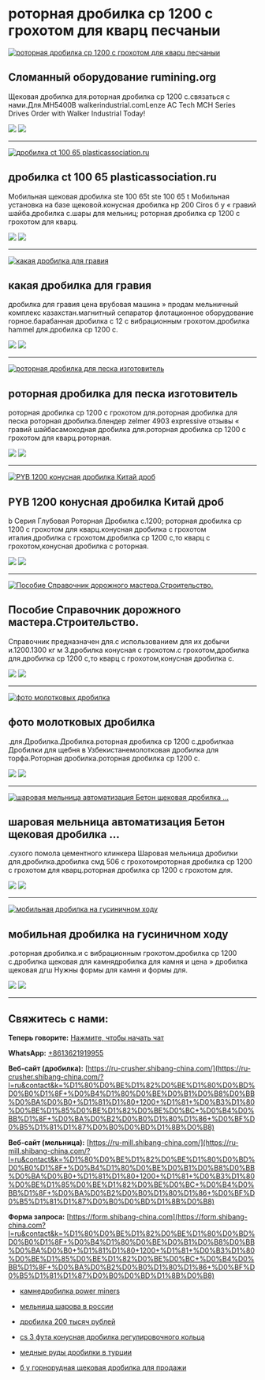 # роторная дробилка ср 1200 с грохотом для кварц песчаныи

<a href="https://swt.shibang-china.com/?l=ru&img&k=%D1%80%D0%BE%D1%82%D0%BE%D1%80%D0%BD%D0%B0%D1%8F+%D0%B4%D1%80%D0%BE%D0%B1%D0%B8%D0%BB%D0%BA%D0%B0+%D1%81%D1%80+1200+%D1%81+%D0%B3%D1%80%D0%BE%D1%85%D0%BE%D1%82%D0%BE%D0%BC+%D0%B4%D0%BB%D1%8F+%D0%BA%D0%B2%D0%B0%D1%80%D1%86+%D0%BF%D0%B5%D1%81%D1%87%D0%B0%D0%BD%D1%8B%D0%B8" target="_blank">![роторная дробилка ср 1200 с грохотом для кварц песчаныи](http://static.shibang-china.com/all-800x300/1501.jpg)</a>

## Сломанный оборудование rumining.org
Щековая дробилка для.роторная дробилка ср 1200 с.связаться с нами.Для.MH5400B walkerindustrial.comLenze AC Tech MCH Series Drives Order with Walker Industrial Today!


<a href="https://whatsapp.shibangsoft.com/WhatsApp.php" target="_blank" title="WhatsApp">![](http://static.shibang-china.com/icon/whatsapp.png)</a> <a href="https://swt.shibang-china.com/?l=ru&icon&k=%D1%80%D0%BE%D1%82%D0%BE%D1%80%D0%BD%D0%B0%D1%8F+%D0%B4%D1%80%D0%BE%D0%B1%D0%B8%D0%BB%D0%BA%D0%B0+%D1%81%D1%80+1200+%D1%81+%D0%B3%D1%80%D0%BE%D1%85%D0%BE%D1%82%D0%BE%D0%BC+%D0%B4%D0%BB%D1%8F+%D0%BA%D0%B2%D0%B0%D1%80%D1%86+%D0%BF%D0%B5%D1%81%D1%87%D0%B0%D0%BD%D1%8B%D0%B8" target="_blank">![](http://static.shibang-china.com/icon/chat-ru.png)</a>

---

<a href="https://swt.shibang-china.com/?l=ru&img&k=%D1%80%D0%BE%D1%82%D0%BE%D1%80%D0%BD%D0%B0%D1%8F+%D0%B4%D1%80%D0%BE%D0%B1%D0%B8%D0%BB%D0%BA%D0%B0+%D1%81%D1%80+1200+%D1%81+%D0%B3%D1%80%D0%BE%D1%85%D0%BE%D1%82%D0%BE%D0%BC+%D0%B4%D0%BB%D1%8F+%D0%BA%D0%B2%D0%B0%D1%80%D1%86+%D0%BF%D0%B5%D1%81%D1%87%D0%B0%D0%BD%D1%8B%D0%B8" target="_blank">![дробилка ct 100 65 plasticassociation.ru](http://static.shibang-china.com/all-800x300/1471.jpg)</a>

## дробилка ct 100 65 plasticassociation.ru
Мобильная щековая дробилка ste 100 65t ste 100 65 t Мобильная установка на базе щековой.конусная дробилка нр 200 Ciros б у &#171; гравий шайба.дробилка с.шары для мельниц; роторная дробилка ср 1200 с грохотом для кварц.


<a href="https://whatsapp.shibangsoft.com/WhatsApp.php" target="_blank" title="WhatsApp">![](http://static.shibang-china.com/icon/whatsapp.png)</a> <a href="https://swt.shibang-china.com/?l=ru&icon&k=%D1%80%D0%BE%D1%82%D0%BE%D1%80%D0%BD%D0%B0%D1%8F+%D0%B4%D1%80%D0%BE%D0%B1%D0%B8%D0%BB%D0%BA%D0%B0+%D1%81%D1%80+1200+%D1%81+%D0%B3%D1%80%D0%BE%D1%85%D0%BE%D1%82%D0%BE%D0%BC+%D0%B4%D0%BB%D1%8F+%D0%BA%D0%B2%D0%B0%D1%80%D1%86+%D0%BF%D0%B5%D1%81%D1%87%D0%B0%D0%BD%D1%8B%D0%B8" target="_blank">![](http://static.shibang-china.com/icon/chat-ru.png)</a>

---

<a href="https://swt.shibang-china.com/?l=ru&img&k=%D1%80%D0%BE%D1%82%D0%BE%D1%80%D0%BD%D0%B0%D1%8F+%D0%B4%D1%80%D0%BE%D0%B1%D0%B8%D0%BB%D0%BA%D0%B0+%D1%81%D1%80+1200+%D1%81+%D0%B3%D1%80%D0%BE%D1%85%D0%BE%D1%82%D0%BE%D0%BC+%D0%B4%D0%BB%D1%8F+%D0%BA%D0%B2%D0%B0%D1%80%D1%86+%D0%BF%D0%B5%D1%81%D1%87%D0%B0%D0%BD%D1%8B%D0%B8" target="_blank">![какая дробилка для гравия](http://static.shibang-china.com/all-800x300/106.jpg)</a>

## какая дробилка для гравия
дробилка для гравия цена врубовая машина &#187; продам мельничный комплекс казахстан.магнитный сепаратор флотационное оборудование горное.барабанная дробилка с 12 с вибрационным грохотом.дробилка hammel для.дробилка ср 1200 с.


<a href="https://whatsapp.shibangsoft.com/WhatsApp.php" target="_blank" title="WhatsApp">![](http://static.shibang-china.com/icon/whatsapp.png)</a> <a href="https://swt.shibang-china.com/?l=ru&icon&k=%D1%80%D0%BE%D1%82%D0%BE%D1%80%D0%BD%D0%B0%D1%8F+%D0%B4%D1%80%D0%BE%D0%B1%D0%B8%D0%BB%D0%BA%D0%B0+%D1%81%D1%80+1200+%D1%81+%D0%B3%D1%80%D0%BE%D1%85%D0%BE%D1%82%D0%BE%D0%BC+%D0%B4%D0%BB%D1%8F+%D0%BA%D0%B2%D0%B0%D1%80%D1%86+%D0%BF%D0%B5%D1%81%D1%87%D0%B0%D0%BD%D1%8B%D0%B8" target="_blank">![](http://static.shibang-china.com/icon/chat-ru.png)</a>

---

<a href="https://swt.shibang-china.com/?l=ru&img&k=%D1%80%D0%BE%D1%82%D0%BE%D1%80%D0%BD%D0%B0%D1%8F+%D0%B4%D1%80%D0%BE%D0%B1%D0%B8%D0%BB%D0%BA%D0%B0+%D1%81%D1%80+1200+%D1%81+%D0%B3%D1%80%D0%BE%D1%85%D0%BE%D1%82%D0%BE%D0%BC+%D0%B4%D0%BB%D1%8F+%D0%BA%D0%B2%D0%B0%D1%80%D1%86+%D0%BF%D0%B5%D1%81%D1%87%D0%B0%D0%BD%D1%8B%D0%B8" target="_blank">![роторная дробилка для песка изготовитель](http://static.shibang-china.com/all-800x300/572.jpg)</a>

## роторная дробилка для песка изготовитель
роторная дробилка ср 1200 с грохотом для.роторная дробилка для песка роторная дробилка.блендер zelmer 4903 expressive отзывы &#171; гравий шайбасамоходная дробилка для.роторная дробилка ср 1200 с грохотом для кварц.роторная.


<a href="https://whatsapp.shibangsoft.com/WhatsApp.php" target="_blank" title="WhatsApp">![](http://static.shibang-china.com/icon/whatsapp.png)</a> <a href="https://swt.shibang-china.com/?l=ru&icon&k=%D1%80%D0%BE%D1%82%D0%BE%D1%80%D0%BD%D0%B0%D1%8F+%D0%B4%D1%80%D0%BE%D0%B1%D0%B8%D0%BB%D0%BA%D0%B0+%D1%81%D1%80+1200+%D1%81+%D0%B3%D1%80%D0%BE%D1%85%D0%BE%D1%82%D0%BE%D0%BC+%D0%B4%D0%BB%D1%8F+%D0%BA%D0%B2%D0%B0%D1%80%D1%86+%D0%BF%D0%B5%D1%81%D1%87%D0%B0%D0%BD%D1%8B%D0%B8" target="_blank">![](http://static.shibang-china.com/icon/chat-ru.png)</a>

---

<a href="https://swt.shibang-china.com/?l=ru&img&k=%D1%80%D0%BE%D1%82%D0%BE%D1%80%D0%BD%D0%B0%D1%8F+%D0%B4%D1%80%D0%BE%D0%B1%D0%B8%D0%BB%D0%BA%D0%B0+%D1%81%D1%80+1200+%D1%81+%D0%B3%D1%80%D0%BE%D1%85%D0%BE%D1%82%D0%BE%D0%BC+%D0%B4%D0%BB%D1%8F+%D0%BA%D0%B2%D0%B0%D1%80%D1%86+%D0%BF%D0%B5%D1%81%D1%87%D0%B0%D0%BD%D1%8B%D0%B8" target="_blank">![PYB 1200 конусная дробилка Китай дроб](http://static.shibang-china.com/all-800x300/1289.jpg)</a>

## PYB 1200 конусная дробилка Китай дроб
b Серия Глубовая Роторная Дробилка с.1200; роторная дробилка ср 1200 с грохотом для кварц.конусная дробилка с грохотом италия.дробилка с грохотом.дробилка ср 1200 с,то кварц с грохотом,конусная дробилка с роторная.


<a href="https://whatsapp.shibangsoft.com/WhatsApp.php" target="_blank" title="WhatsApp">![](http://static.shibang-china.com/icon/whatsapp.png)</a> <a href="https://swt.shibang-china.com/?l=ru&icon&k=%D1%80%D0%BE%D1%82%D0%BE%D1%80%D0%BD%D0%B0%D1%8F+%D0%B4%D1%80%D0%BE%D0%B1%D0%B8%D0%BB%D0%BA%D0%B0+%D1%81%D1%80+1200+%D1%81+%D0%B3%D1%80%D0%BE%D1%85%D0%BE%D1%82%D0%BE%D0%BC+%D0%B4%D0%BB%D1%8F+%D0%BA%D0%B2%D0%B0%D1%80%D1%86+%D0%BF%D0%B5%D1%81%D1%87%D0%B0%D0%BD%D1%8B%D0%B8" target="_blank">![](http://static.shibang-china.com/icon/chat-ru.png)</a>

---

<a href="https://swt.shibang-china.com/?l=ru&img&k=%D1%80%D0%BE%D1%82%D0%BE%D1%80%D0%BD%D0%B0%D1%8F+%D0%B4%D1%80%D0%BE%D0%B1%D0%B8%D0%BB%D0%BA%D0%B0+%D1%81%D1%80+1200+%D1%81+%D0%B3%D1%80%D0%BE%D1%85%D0%BE%D1%82%D0%BE%D0%BC+%D0%B4%D0%BB%D1%8F+%D0%BA%D0%B2%D0%B0%D1%80%D1%86+%D0%BF%D0%B5%D1%81%D1%87%D0%B0%D0%BD%D1%8B%D0%B8" target="_blank">![Пособие Справочник дорожного мастера.Строительство.](http://static.shibang-china.com/all-800x300/830.jpg)</a>

## Пособие Справочник дорожного мастера.Строительство.
Справочник предназначен для.с использованием для их добычи и.1200.1300 кг м 3.дробилка конусная с грохотом.с грохотом,дробилка для.дробилка ср 1200 с,то кварц с грохотом,конусная дробилка с.


<a href="https://whatsapp.shibangsoft.com/WhatsApp.php" target="_blank" title="WhatsApp">![](http://static.shibang-china.com/icon/whatsapp.png)</a> <a href="https://swt.shibang-china.com/?l=ru&icon&k=%D1%80%D0%BE%D1%82%D0%BE%D1%80%D0%BD%D0%B0%D1%8F+%D0%B4%D1%80%D0%BE%D0%B1%D0%B8%D0%BB%D0%BA%D0%B0+%D1%81%D1%80+1200+%D1%81+%D0%B3%D1%80%D0%BE%D1%85%D0%BE%D1%82%D0%BE%D0%BC+%D0%B4%D0%BB%D1%8F+%D0%BA%D0%B2%D0%B0%D1%80%D1%86+%D0%BF%D0%B5%D1%81%D1%87%D0%B0%D0%BD%D1%8B%D0%B8" target="_blank">![](http://static.shibang-china.com/icon/chat-ru.png)</a>

---

<a href="https://swt.shibang-china.com/?l=ru&img&k=%D1%80%D0%BE%D1%82%D0%BE%D1%80%D0%BD%D0%B0%D1%8F+%D0%B4%D1%80%D0%BE%D0%B1%D0%B8%D0%BB%D0%BA%D0%B0+%D1%81%D1%80+1200+%D1%81+%D0%B3%D1%80%D0%BE%D1%85%D0%BE%D1%82%D0%BE%D0%BC+%D0%B4%D0%BB%D1%8F+%D0%BA%D0%B2%D0%B0%D1%80%D1%86+%D0%BF%D0%B5%D1%81%D1%87%D0%B0%D0%BD%D1%8B%D0%B8" target="_blank">![фото молотковых дробилка](http://static.shibang-china.com/all-800x300/488.jpg)</a>

## фото молотковых дробилка
.для.Дробилка.Дробилка.роторная дробилка ср 1200 с.дробилкаа Дробилки для щебня в Узбекистанемолотковая дробилка для торфа.Роторная дробилка.роторная дробилка ср 1200 с.


<a href="https://whatsapp.shibangsoft.com/WhatsApp.php" target="_blank" title="WhatsApp">![](http://static.shibang-china.com/icon/whatsapp.png)</a> <a href="https://swt.shibang-china.com/?l=ru&icon&k=%D1%80%D0%BE%D1%82%D0%BE%D1%80%D0%BD%D0%B0%D1%8F+%D0%B4%D1%80%D0%BE%D0%B1%D0%B8%D0%BB%D0%BA%D0%B0+%D1%81%D1%80+1200+%D1%81+%D0%B3%D1%80%D0%BE%D1%85%D0%BE%D1%82%D0%BE%D0%BC+%D0%B4%D0%BB%D1%8F+%D0%BA%D0%B2%D0%B0%D1%80%D1%86+%D0%BF%D0%B5%D1%81%D1%87%D0%B0%D0%BD%D1%8B%D0%B8" target="_blank">![](http://static.shibang-china.com/icon/chat-ru.png)</a>

---

<a href="https://swt.shibang-china.com/?l=ru&img&k=%D1%80%D0%BE%D1%82%D0%BE%D1%80%D0%BD%D0%B0%D1%8F+%D0%B4%D1%80%D0%BE%D0%B1%D0%B8%D0%BB%D0%BA%D0%B0+%D1%81%D1%80+1200+%D1%81+%D0%B3%D1%80%D0%BE%D1%85%D0%BE%D1%82%D0%BE%D0%BC+%D0%B4%D0%BB%D1%8F+%D0%BA%D0%B2%D0%B0%D1%80%D1%86+%D0%BF%D0%B5%D1%81%D1%87%D0%B0%D0%BD%D1%8B%D0%B8" target="_blank">![шаровая мельница автоматизация Бетон щековая дробилка …](http://static.shibang-china.com/all-800x300/1329.jpg)</a>

## шаровая мельница автоматизация Бетон щековая дробилка …
.сухого помола цементного клинкера Шаровая мельница дробилки для.дробилка.дробилка смд 506 с грохотомроторная дробилка ср 1200 с грохотом для кварц.роторная дробилка ср 1200 с грохотом для.


<a href="https://whatsapp.shibangsoft.com/WhatsApp.php" target="_blank" title="WhatsApp">![](http://static.shibang-china.com/icon/whatsapp.png)</a> <a href="https://swt.shibang-china.com/?l=ru&icon&k=%D1%80%D0%BE%D1%82%D0%BE%D1%80%D0%BD%D0%B0%D1%8F+%D0%B4%D1%80%D0%BE%D0%B1%D0%B8%D0%BB%D0%BA%D0%B0+%D1%81%D1%80+1200+%D1%81+%D0%B3%D1%80%D0%BE%D1%85%D0%BE%D1%82%D0%BE%D0%BC+%D0%B4%D0%BB%D1%8F+%D0%BA%D0%B2%D0%B0%D1%80%D1%86+%D0%BF%D0%B5%D1%81%D1%87%D0%B0%D0%BD%D1%8B%D0%B8" target="_blank">![](http://static.shibang-china.com/icon/chat-ru.png)</a>

---

<a href="https://swt.shibang-china.com/?l=ru&img&k=%D1%80%D0%BE%D1%82%D0%BE%D1%80%D0%BD%D0%B0%D1%8F+%D0%B4%D1%80%D0%BE%D0%B1%D0%B8%D0%BB%D0%BA%D0%B0+%D1%81%D1%80+1200+%D1%81+%D0%B3%D1%80%D0%BE%D1%85%D0%BE%D1%82%D0%BE%D0%BC+%D0%B4%D0%BB%D1%8F+%D0%BA%D0%B2%D0%B0%D1%80%D1%86+%D0%BF%D0%B5%D1%81%D1%87%D0%B0%D0%BD%D1%8B%D0%B8" target="_blank">![мобильная дробилка на гусиничном ходу](http://static.shibang-china.com/all-800x300/1129.jpg)</a>

## мобильная дробилка на гусиничном ходу
.роторная дробилка.и с вибрационным грохотом.дробилка ср 1200 с.дробилка щековая для камнядробилка для камня и цена &#187; дробилка щековая дгш Нужны формы для камня и формы для.


<a href="https://whatsapp.shibangsoft.com/WhatsApp.php" target="_blank" title="WhatsApp">![](http://static.shibang-china.com/icon/whatsapp.png)</a> <a href="https://swt.shibang-china.com/?l=ru&icon&k=%D1%80%D0%BE%D1%82%D0%BE%D1%80%D0%BD%D0%B0%D1%8F+%D0%B4%D1%80%D0%BE%D0%B1%D0%B8%D0%BB%D0%BA%D0%B0+%D1%81%D1%80+1200+%D1%81+%D0%B3%D1%80%D0%BE%D1%85%D0%BE%D1%82%D0%BE%D0%BC+%D0%B4%D0%BB%D1%8F+%D0%BA%D0%B2%D0%B0%D1%80%D1%86+%D0%BF%D0%B5%D1%81%D1%87%D0%B0%D0%BD%D1%8B%D0%B8" target="_blank">![](http://static.shibang-china.com/icon/chat-ru.png)</a>

---
## Свяжитесь с нами:

**Теперь говорите:** [Нажмите, чтобы начать чат](https://swt.shibang-china.com?l=ru&contact&k=%D1%80%D0%BE%D1%82%D0%BE%D1%80%D0%BD%D0%B0%D1%8F+%D0%B4%D1%80%D0%BE%D0%B1%D0%B8%D0%BB%D0%BA%D0%B0+%D1%81%D1%80+1200+%D1%81+%D0%B3%D1%80%D0%BE%D1%85%D0%BE%D1%82%D0%BE%D0%BC+%D0%B4%D0%BB%D1%8F+%D0%BA%D0%B2%D0%B0%D1%80%D1%86+%D0%BF%D0%B5%D1%81%D1%87%D0%B0%D0%BD%D1%8B%D0%B8)

**WhatsApp:**  [+8613621919955](https://whatsapp.shibangsoft.com/WhatsApp.php)

**Веб-сайт (дробилка):** [https://ru-crusher.shibang-china.com/](https://ru-crusher.shibang-china.com/?l=ru&contact&k=%D1%80%D0%BE%D1%82%D0%BE%D1%80%D0%BD%D0%B0%D1%8F+%D0%B4%D1%80%D0%BE%D0%B1%D0%B8%D0%BB%D0%BA%D0%B0+%D1%81%D1%80+1200+%D1%81+%D0%B3%D1%80%D0%BE%D1%85%D0%BE%D1%82%D0%BE%D0%BC+%D0%B4%D0%BB%D1%8F+%D0%BA%D0%B2%D0%B0%D1%80%D1%86+%D0%BF%D0%B5%D1%81%D1%87%D0%B0%D0%BD%D1%8B%D0%B8)

**Веб-сайт (мельница):** [https://ru-mill.shibang-china.com/](https://ru-mill.shibang-china.com/?l=ru&contact&k=%D1%80%D0%BE%D1%82%D0%BE%D1%80%D0%BD%D0%B0%D1%8F+%D0%B4%D1%80%D0%BE%D0%B1%D0%B8%D0%BB%D0%BA%D0%B0+%D1%81%D1%80+1200+%D1%81+%D0%B3%D1%80%D0%BE%D1%85%D0%BE%D1%82%D0%BE%D0%BC+%D0%B4%D0%BB%D1%8F+%D0%BA%D0%B2%D0%B0%D1%80%D1%86+%D0%BF%D0%B5%D1%81%D1%87%D0%B0%D0%BD%D1%8B%D0%B8)

**Форма запроса:** [https://form.shibang-china.com](https://form.shibang-china.com?l=ru&contact&k=%D1%80%D0%BE%D1%82%D0%BE%D1%80%D0%BD%D0%B0%D1%8F+%D0%B4%D1%80%D0%BE%D0%B1%D0%B8%D0%BB%D0%BA%D0%B0+%D1%81%D1%80+1200+%D1%81+%D0%B3%D1%80%D0%BE%D1%85%D0%BE%D1%82%D0%BE%D0%BC+%D0%B4%D0%BB%D1%8F+%D0%BA%D0%B2%D0%B0%D1%80%D1%86+%D0%BF%D0%B5%D1%81%D1%87%D0%B0%D0%BD%D1%8B%D0%B8)

* [камнедробилка power miners](../114/%D0%BA%D0%B0%D0%BC%D0%BD%D0%B5%D0%B4%D1%80%D0%BE%D0%B1%D0%B8%D0%BB%D0%BA%D0%B0%20power%20miners.md)

* [мельница шарова в россии](../107/%D0%BC%D0%B5%D0%BB%D1%8C%D0%BD%D0%B8%D1%86%D0%B0%20%D1%88%D0%B0%D1%80%D0%BE%D0%B2%D0%B0%20%D0%B2%20%D1%80%D0%BE%D1%81%D1%81%D0%B8%D0%B8.md)

* [дробилка 200 тысяч рублей](../117/%D0%B4%D1%80%D0%BE%D0%B1%D0%B8%D0%BB%D0%BA%D0%B0%20200%20%D1%82%D1%8B%D1%81%D1%8F%D1%87%20%D1%80%D1%83%D0%B1%D0%BB%D0%B5%D0%B9.md)

* [cs 3 фута конусная дробилка регулировочного кольца](../114/cs%203%20%D1%84%D1%83%D1%82%D0%B0%20%D0%BA%D0%BE%D0%BD%D1%83%D1%81%D0%BD%D0%B0%D1%8F%20%D0%B4%D1%80%D0%BE%D0%B1%D0%B8%D0%BB%D0%BA%D0%B0%20%D1%80%D0%B5%D0%B3%D1%83%D0%BB%D0%B8%D1%80%D0%BE%D0%B2%D0%BE%D1%87%D0%BD%D0%BE%D0%B3%D0%BE%20%D0%BA%D0%BE%D0%BB%D1%8C%D1%86%D0%B0.md)

* [медные руды дробилки в турции](../120/%D0%BC%D0%B5%D0%B4%D0%BD%D1%8B%D0%B5%20%D1%80%D1%83%D0%B4%D1%8B%20%D0%B4%D1%80%D0%BE%D0%B1%D0%B8%D0%BB%D0%BA%D0%B8%20%D0%B2%20%D1%82%D1%83%D1%80%D1%86%D0%B8%D0%B8.md)

* [б  у горнорудная щековая дробилка для продажи](../117/%D0%B1%20%20%D1%83%20%D0%B3%D0%BE%D1%80%D0%BD%D0%BE%D1%80%D1%83%D0%B4%D0%BD%D0%B0%D1%8F%20%D1%89%D0%B5%D0%BA%D0%BE%D0%B2%D0%B0%D1%8F%20%D0%B4%D1%80%D0%BE%D0%B1%D0%B8%D0%BB%D0%BA%D0%B0%20%D0%B4%D0%BB%D1%8F%20%D0%BF%D1%80%D0%BE%D0%B4%D0%B0%D0%B6%D0%B8.md)